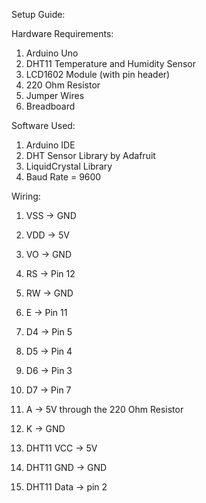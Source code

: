 Setup Guide:

Hardware Requirements:
1. Arduino Uno
2. DHT11 Temperature and Humidity Sensor
3. LCD1602 Module (with pin header)
4. 220 Ohm Resistor
5. Jumper Wires
6. Breadboard

Software Used:
1. Arduino IDE
2. DHT Sensor Library by Adafruit
3. LiquidCrystal Library
4. Baud Rate = 9600

Wiring:
1. VSS -> GND
2. VDD -> 5V
3. VO -> GND
4. RS -> Pin 12
5. RW -> GND
6. E -> Pin 11
7. D4 -> Pin 5
8. D5 -> Pin 4
9. D6 -> Pin 3
10. D7 -> Pin 7
11. A -> 5V through the 220 Ohm Resistor
12. K -> GND

13. DHT11 VCC -> 5V
14. DHT11 GND -> GND
15. DHT11 Data -> pin 2
